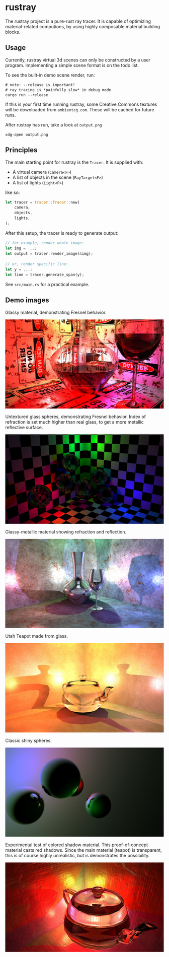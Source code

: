 rustray
=======

The rustray project is a pure-rust ray tracer. It is capable of optimizing
material-related computions, by using highly composable material building
blocks.

Usage
-----

Currently, rustray virtual 3d scenes can only be constructed by a user
program. Implementing a simple scene format is on the todo list.

To see the built-in demo scene render, run:

```shell
# note: --release is important!
# ray tracing is *painfully slow* in debug mode
cargo run --release
```

If this is your first time running rustray, some Creative Commons textures will
be downloaded from `ambientcg.com`. These will be cached for future runs.

After rustray has run, take a look at `output.png`

```shell
xdg-open output.png
```

Principles
----------

The main starting point for rustray is the `Tracer`. It is supplied with:

 - A virtual camera (`Camera<F>`)
 - A list of objects in the scene (`RayTarget<F>`)
 - A list of lights (`Light<F>`)

like so:

```rust
let tracer = tracer::Tracer::new(
    camera,
    objects,
    lights,
);
```

After this setup, the tracer is ready to generate output:

```rust
// for example, render whole image:
let img = ...;
let output = tracer.render_image(&img);

// or, render specific line:
let y = ...;
let line = tracer.generate_span(y);
```

See `src/main.rs` for a practical example.

Demo images
-----------

Glassy material, demonstrating Fresnel behavior.

![danger-glass.jpeg](example/danger-glass.jpeg)

Untextured glass spheres, demonstrating Fresnel behavior. Index of refraction is
set much higher than real glass, to get a more metallic reflective surface.

![fresnell-spheres.jpeg](example/fresnell-spheres.jpeg)

Glassy-metallic material showing refraction and reflection.

![funky-glass.jpeg](example/funky-glass.jpeg)

Utah Teapot made from glass.

![glass-teapot.jpeg](example/glass-teapot.jpeg)

Classic shiny spheres.

![mishap.jpeg](example/mishap.jpeg)

Experimental test of colored shadow material. This proof-of-concept material
casts red shadows. Since the main material (teapot) is transparent, this is of
course highly unrealistic, but is demonstrates the possibility.

![red-glass.jpeg](example/red-glass.jpeg)
